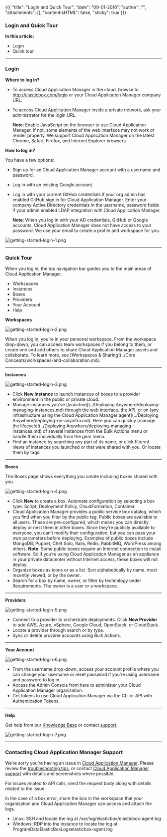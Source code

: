 {{{
"title": "Login and Quick Tour",
"date": "09-01-2016",
"author": "",
"attachments": [],
"contentIsHTML": false,
"sticky": true
}}}

### Login and Quick Tour

**In this article:**

* Login
* Quick tour

___

### Login

**Where to log in?**

* To access Cloud Application Manager in the cloud, browse to http://elasticbox.com/login or your Cloud Application Manager company URL.
* To access Cloud Application Manager inside a private network, ask your administrator for the login URL.

   **Note**: Enable JavaScript on the browser to use Cloud Application Manager. If not, some elements of the web interface may not work or render properly. We support Cloud Application Manager on the latest Chrome, Safari, Firefox, and Internet Explorer browsers.

**How to log in?**

You have a few options:

* Sign up for an Cloud Application Manager account with a username and password.
* Log in with an existing Google account.
* Log in with your current GitHub credentials if your org admin has enabled GitHub sign in for Cloud Application Manager.
Enter your company Active Directory credentials in the username, password fields if your admin enabled LDAP integration with Cloud Application Manager.

   **Note**: When you log in with your AD credentials, GitHub or Google accounts, Cloud Application Manager does not have access to your password. We use your email to create a profile and workspace for you.

![getting-started-login-1.png](../../images/cloud-application-manager/getting-started-login-1.png)

___

### Quick Tour

When you log in, the top navigation bar guides you to the main areas of Cloud Application Manager.

* Workspaces
* Instances
* Boxes
* Providers
* Your Account
* Help

**Workspaces**

![getting-started-login-2.png](../../images/cloud-application-manager/getting-started-login-2.png)

When you log in, you’re in your personal workspace. From the workspace drop-down, you can access team workspaces if you belong to them, or create one and add others to share Cloud Application Manager assets and collaborate. To learn more, see [Workspaces & Sharing](../Core Concepts/workspaces-and-collaboration.md).

___

**Instances**

![getting-started-login-3.png](../../images/cloud-application-manager/getting-started-login-3.png)

* Click **New Instance** to launch instances of boxes to a provider environment in the public or private cloud.
* Manage instances you’ve [launched](../Deploying Anywhere/deploying-managing-instances.md) through the web interface, the API, or on [any infrastructure using the Cloud Application Manager agent](../Deploying Anywhere/deploying-on-anyinfra.md). Here you can quickly [manage the lifecycle](../Deploying Anywhere/deploying-managing-instances.md) of several instances from the Bulk Actions menu or handle them individually from the gear menu.
* Find an instance by searching any part of its name, or click filtered views of instances you launched or that were shared with you. Or locate them by tags.

___

**Boxes**

The Boxes page shows everything you create including boxes shared with you.

![getting-started-login-4.png](../../images/cloud-application-manager/getting-started-login-4.png)

* Click **New** to create a box. Automate configuration by selecting a box type: Script, Deployment Policy, CloudFormation, Container.
* Cloud Application Manager provides a public service box catalog, which you find when you filter by the public tag. Public boxes are available to all users. These are pre-configured, which means you can directly deploy or nest them in other boxes. Since they’re publicly available to everyone, you can’t modify their configuration, but you can pass your own parameters before deploying. Examples of public boxes include MongoDB, Puppet, Chef Solo, Rails, Redis, RabbitMQ, WordPress among others.
   **Note**: Some public boxes require an Internet connection to install software. So if you’re using Cloud Application Manager as an appliance in your private datacenter without Internet access, these boxes will not deploy.
* Organize boxes as icons or as a list. Sort alphabetically by name, most recently viewed, or by the owner.
* Search for a box by name, owner, or filter by technology under Requirements. The owner is a user or a workspace.

___

**Providers**

![getting-started-login-5.png](../../images/cloud-application-manager/getting-started-login-5.png)

* Connect to a provider to orchestrate deployments. Click **New Provider** to add AWS, Azure, vSphere, Google Cloud, OpenStack, or CloudStack.
* Locate a provider through search or by type.
* Sync or delete provider accounts using Bulk Actions.

___

**Your Account**

![getting-started-login-6.png](../../images/cloud-application-manager/getting-started-login-6.png)

* From the username drop-down, access your account profile where you can change your username or reset password if you’re using username and password to log in.
* Access the Admin Console from here to administer your Cloud Application Manager organization.
* Get tokens to use Cloud Application Manager via the CLI or API with Authentication Tokens.

___

**Help**

Get help from our [Knowledge Base](../../) or contact [support](mailto:cloudsupport@centurylink.com).

![getting-started-login-7.png](../../images/cloud-application-manager/getting-started-login-7.png)

___

### Contacting Cloud Application Manager Support

We’re sorry you’re having an issue in [Cloud Application Manager](https://www.ctl.io/cloud-application-manager/). Please review the [troubleshooting tips](..Troubleshooting/troubleshooting-tips.md), or contact [Cloud Application Manager support](mailto:cloudsupport@centurylink.com) with details and screenshots where possible.

For issues related to API calls, send the request body along with details related to the issue.

In the case of a box error, share the box in the workspace that your organization and Cloud Application Manager can access and attach the logs.
* Linux: SSH and locate the log at /var/log/elasticbox/elasticbox-agent.log
* Windows: RDP into the instance to locate the log at ProgramDataElasticBoxLogselasticbox-agent.log
